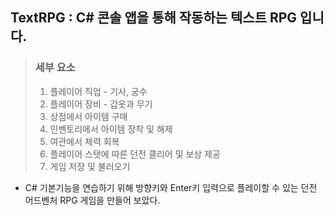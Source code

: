 ## TextRPG : C# 콘솔 앱을 통해 작동하는 텍스트 RPG 입니다.
>### 세부 요소
> 1. 플레이어 직업 - 기사, 궁수
> 2. 플레이어 장비 - 갑옷과 무기
> 3. 상점에서 아이템 구매
> 4. 인벤토리에서 아이템 장착 및 해제
> 5. 여관에서 체력 회복
> 6. 플레이어 스탯에 따른 던전 클리어 및 보상 제공
> 7. 게임 저장 및 불러오기

- C# 기본기능을 연습하기 위해 방향키와 Enter키 입력으로 플레이할 수 있는 던전 어드벤처 RPG 게임을 만들어 보았다.
